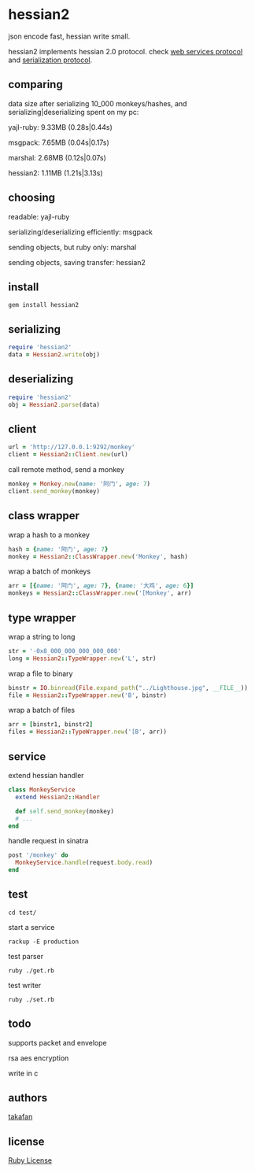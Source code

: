 # hessian2

json encode fast, hessian write small.

hessian2 implements hessian 2.0 protocol. check [web services protocol](http://hessian.caucho.com/doc/hessian-ws.html) and [serialization protocol](http://hessian.caucho.com/doc/hessian-serialization.html).

## comparing

data size after serializing 10_000 monkeys/hashes, and serializing|deserializing spent on my pc:

yajl-ruby: 9.33MB (0.28s|0.44s)

msgpack: 7.65MB (0.04s|0.17s)

marshal: 2.68MB (0.12s|0.07s)

hessian2: 1.11MB (1.21s|3.13s)

## choosing

readable: yajl-ruby

serializing/deserializing efficiently: msgpack

sending objects, but ruby only: marshal

sending objects, saving transfer: hessian2

## install

```
gem install hessian2
```

## serializing

``` ruby
require 'hessian2'
data = Hessian2.write(obj)
```

## deserializing 

``` ruby
require 'hessian2'
obj = Hessian2.parse(data)
```

## client

``` ruby
url = 'http://127.0.0.1:9292/monkey'
client = Hessian2::Client.new(url)
```

call remote method, send a monkey

``` ruby
monkey = Monkey.new(name: '阿门', age: 7)
client.send_monkey(monkey)
```

## class wrapper

wrap a hash to a monkey

``` ruby
hash = {name: '阿门', age: 7}
monkey = Hessian2::ClassWrapper.new('Monkey', hash)
```

wrap a batch of monkeys

``` ruby
arr = [{name: '阿门', age: 7}, {name: '大鸡', age: 6}]
monkeys = Hessian2::ClassWrapper.new('[Monkey', arr)
```

## type wrapper

wrap a string to long

``` ruby
str = '-0x8_000_000_000_000_000'
long = Hessian2::TypeWrapper.new('L', str)
```

wrap a file to binary

``` ruby
binstr = IO.binread(File.expand_path("../Lighthouse.jpg", __FILE__))
file = Hessian2::TypeWrapper.new('B', binstr)
```

wrap a batch of files

``` ruby
arr = [binstr1, binstr2]
files = Hessian2::TypeWrapper.new('[B', arr))
```

## service

extend hessian handler

``` ruby
class MonkeyService
  extend Hessian2::Handler

  def self.send_monkey(monkey)
  # ...
end
```

handle request in sinatra

``` ruby
post '/monkey' do
  MonkeyService.handle(request.body.read)
end
```

## test

```
cd test/
```

start a service

```
rackup -E production
```

test parser

```
ruby ./get.rb
```

test writer

```
ruby ./set.rb
```

## todo

supports packet and envelope

rsa aes encryption

write in c

## authors

[takafan](http://hululuu.com)

## license

[Ruby License](http://www.ruby-lang.org/en/LICENSE.txt)
